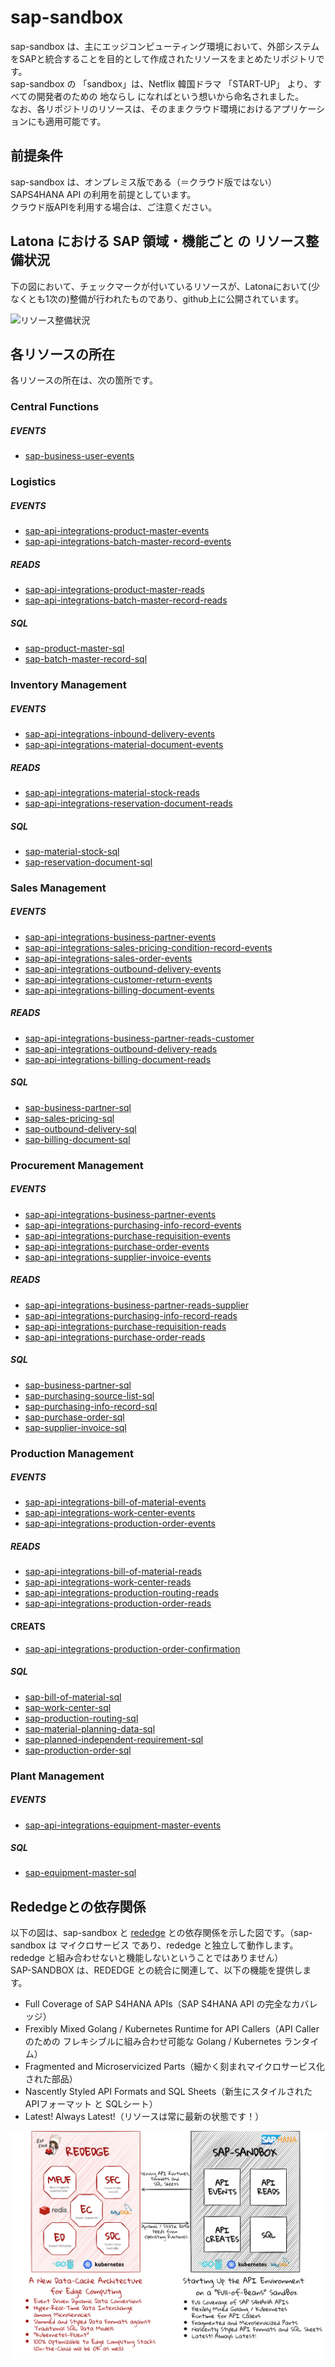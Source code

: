# sap-sandbox  
sap-sandbox は、主にエッジコンピューティング環境において、外部システムをSAPと統合することを目的として作成されたリソースをまとめたリポジトリです。  
sap-sandbox の 「sandbox」は、Netflix 韓国ドラマ 「START-UP」 より、すべての開発者のための 地ならし になればという想いから命名されました。  
なお、各リポジトリのリソースは、そのままクラウド環境におけるアプリケーションにも適用可能です。  

## 前提条件  
sap-sandbox は、オンプレミス版である（＝クラウド版ではない）SAPS4HANA API の利用を前提としています。  
クラウド版APIを利用する場合は、ご注意ください。  

## Latona における SAP 領域・機能ごと の リソース整備状況    
下の図において、チェックマークが付いているリソースが、Latonaにおいて(少なくとも1次の)整備が行われたものであり、github上に公開されています。  

![リソース整備状況](documents/sap_sandbox_1123.png)

## 各リソースの所在  
各リソースの所在は、次の箇所です。  

### Central Functions  
##### EVENTS

* [sap-business-user-events](https://github.com/latonaio/sap-business-user-events)

### Logistics  
##### EVENTS

* [sap-api-integrations-product-master-events](https://github.com/latonaio/sap-api-integrations-product-master-events)  
* [sap-api-integrations-batch-master-record-events](https://github.com/latonaio/sap-api-integrations-batch-master-record-events)

##### READS

* [sap-api-integrations-product-master-reads](https://github.com/latonaio/sap-api-integrations-product-master-reads) 
* [sap-api-integrations-batch-master-record-reads](https://github.com/latonaio/sap-api-integrations-batch-master-record-reads)

##### SQL

* [sap-product-master-sql](https://github.com/latonaio/sap-product-master-sql)  
* [sap-batch-master-record-sql](https://github.com/latonaio/sap-batch-master-record-sql)  

### Inventory Management  
##### EVENTS

* [sap-api-integrations-inbound-delivery-events](https://github.com/latonaio/sap-api-integrations-inbound-delivery-events)  
* [sap-api-integrations-material-document-events](https://github.com/latonaio/sap-api-integrations-material-document-events)  

##### READS

* [sap-api-integrations-material-stock-reads](https://github.com/latonaio/sap-api-integrations-material-stock-reads)
* [sap-api-integrations-reservation-document-reads](https://github.com/latonaio/sap-api-integrations-reservation-document-reads) 

##### SQL

* [sap-material-stock-sql](https://github.com/latonaio/sap-material-stock-sql)  
* [sap-reservation-document-sql](https://github.com/latonaio/sap-reservation-document-sql)  

### Sales Management
##### EVENTS

* [sap-api-integrations-business-partner-events](https://github.com/latonaio/sap-api-integrations-business-partner-events)
* [sap-api-integrations-sales-pricing-condition-record-events](https://github.com/latonaio/sap-api-integrations-sales-pricing-condition-record-events)
* [sap-api-integrations-sales-order-events](https://github.com/latonaio/sap-api-integrations-sales-order-events)  
* [sap-api-integrations-outbound-delivery-events](https://github.com/latonaio/sap-api-integrations-outbound-delivery-events) 
* [sap-api-integrations-customer-return-events](https://github.com/latonaio/sap-api-integrations-customer-return-events)  
* [sap-api-integrations-billing-document-events](https://github.com/latonaio/sap-api-integrations-billing-document-events)  

##### READS

* [sap-api-integrations-business-partner-reads-customer](https://github.com/latonaio/sap-api-integrations-business-partner-reads-customer)  
* [sap-api-integrations-outbound-delivery-reads](https://github.com/latonaio/sap-api-integrations-outbound-delivery-reads)  
* [sap-api-integrations-billing-document-reads](https://github.com/latonaio/sap-api-integrations-billing-document-reads)

##### SQL

* [sap-business-partner-sql](https://github.com/latonaio/sap-business-partner-sql)  
* [sap-sales-pricing-sql](https://github.com/latonaio/sap-sales-pricing-sql)  
* [sap-outbound-delivery-sql](https://github.com/latonaio/sap-outbound-delivery-sql)  
* [sap-billing-document-sql](https://github.com/latonaio/sap-billing-document-sql)  

### Procurement Management  
##### EVENTS

* [sap-api-integrations-business-partner-events](https://github.com/latonaio/sap-api-integrations-business-partner-events)  
* [sap-api-integrations-purchasing-info-record-events](https://github.com/latonaio/sap-api-integrations-purchasing-info-record-events)  
* [sap-api-integrations-purchase-requisition-events](https://github.com/latonaio/sap-api-integrations-purchase-requisition-events) 
* [sap-api-integrations-purchase-order-events](https://github.com/latonaio/sap-api-integrations-purchase-order-events)  
* [sap-api-integrations-supplier-invoice-events](https://github.com/latonaio/sap-api-integrations-supplier-invoice-events)

##### READS

* [sap-api-integrations-business-partner-reads-supplier](https://github.com/latonaio/sap-api-integrations-business-partner-reads-supplier)  
* [sap-api-integrations-purchasing-info-record-reads](https://github.com/latonaio/sap-api-integrations-purchasing-info-record-reads)  
* [sap-api-integrations-purchase-requisition-reads](https://github.com/latonaio/sap-api-integrations-purchase-requisition-reads)
* [sap-api-integrations-purchase-order-reads](https://github.com/latonaio/sap-api-integrations-purchase-order-reads)  

##### SQL  

* [sap-business-partner-sql](https://github.com/latonaio/sap-business-partner-sql)
* [sap-purchasing-source-list-sql](https://github.com/latonaio/sap-purchasing-source-list-sql)  
* [sap-purchasing-info-record-sql](https://github.com/latonaio/sap-purchasing-info-record-sql)  
* [sap-purchase-order-sql](https://github.com/latonaio/sap-purchase-order-sql)
* [sap-supplier-invoice-sql](https://github.com/latonaio/sap-supplier-invoice-sql)

### Production Management  
##### EVENTS

* [sap-api-integrations-bill-of-material-events](https://github.com/latonaio/sap-api-integrations-bill-of-material-events)  
* [sap-api-integrations-work-center-events](https://github.com/latonaio/sap-api-integrations-work-center-events) 
* [sap-api-integrations-production-order-events](https://github.com/latonaio/sap-api-integrations-production-order-events)  

##### READS

* [sap-api-integrations-bill-of-material-reads](https://github.com/latonaio/sap-api-integrations-bill-of-material-reads)  
* [sap-api-integrations-work-center-reads](https://github.com/latonaio/sap-api-integrations-work-center-reads)
* [sap-api-integrations-production-routing-reads](https://github.com/latonaio/sap-api-integrations-production-routing-reads) 
* [sap-api-integrations-production-order-reads](https://github.com/latonaio/sap-api-integrations-production-order-reads)  

#### CREATS

* [sap-api-integrations-production-order-confirmation](https://github.com/latonaio/sap-api-integrations-production-order-confirmation) 

##### SQL 

* [sap-bill-of-material-sql](https://github.com/latonaio/sap-bill-of-material-sql)  
* [sap-work-center-sql](https://github.com/latonaio/sap-work-center-sql)  
* [sap-production-routing-sql](https://github.com/latonaio/sap-production-routing-sql)  
* [sap-material-planning-data-sql](https://github.com/latonaio/sap-material-planning-data-sql)  
* [sap-planned-independent-requirement-sql](https://github.com/latonaio/sap-planned-independent-requirement-sql)  
* [sap-production-order-sql](https://github.com/latonaio/sap-production-order-sql)   

### Plant Management  
##### EVENTS

* [sap-api-integrations-equipment-master-events](https://github.com/latonaio/sap-api-integrations-equipment-master-events) 

##### SQL 

* [sap-equipment-master-sql](https://github.com/latonaio/sap-equipment-master-sql)  

## Rededgeとの依存関係  
以下の図は、sap-sandbox と [rededge](https://github.com/latonaio/rededge) との依存関係を示した図です。（sap-sandbox は マイクロサービス であり、rededge と独立して動作します。rededge と組み合わせないと機能しないということではありません）    
SAP-SANDBOX は、REDEDGE との統合に関連して、以下の機能を提供します。  

* Full Coverage of SAP S4HANA APIs（SAP S4HANA API の完全なカバレッジ）    
* Frexibly Mixed Golang / Kubernetes Runtime for API Callers（API Caller のための フレキシブルに組み合わせ可能な Golang / Kubernetes ランタイム）   
* Fragmented and Microservicized Parts（細かく刻まれマイクロサービス化された部品）  
* Nascently Styled API Formats and SQL Sheets（新生にスタイルされた APIフォーマット と SQLシート）  
* Latest! Always Latest!（リソースは常に最新の状態です！）  

![rededge_sap](documents/rededge_sap.drawio.png)  
